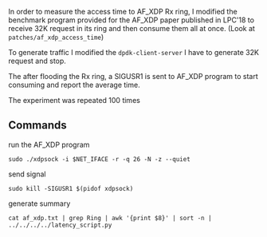 In order to measure the access time to AF\_XDP Rx ring, I modified the benchmark
program provided for the AF\_XDP paper published in LPC'18 to receive 32K
request in its ring and then consume them all at once. (Look at `patches/af_xdp_access_time`)

To generate traffic I modified the `dpdk-client-server` I have to generate 32K request and stop.

The after flooding the Rx ring, a SIGUSR1 is sent to AF\_XDP program to start
consuming and report the average time.

The experiment was repeated 100 times

## Commands

run the AF\_XDP program

```
sudo ./xdpsock -i $NET_IFACE -r -q 26 -N -z --quiet
```

send signal

```
sudo kill -SIGUSR1 $(pidof xdpsock)
```

generate summary

```
cat af_xdp.txt | grep Ring | awk '{print $8}' | sort -n | ../../../../latency_script.py
```
